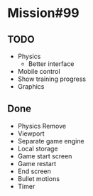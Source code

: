 # Mission#99

## TODO
- Physics
  - Better interface
- Mobile control
- Show training progress
- Graphics

## Done
- Physics Remove
- Viewport
- Separate game engine
- Local storage
- Game start screen
- Game restart
- End screen
- Bullet motions
- Timer
